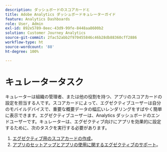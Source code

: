 ```yaml
---
description: ダッシュボードのスコアカードと
title: Adobe Analytics ダッシュボードキュレーターガイド
feature: Analytics Dashboards
role: User, Admin
exl-id: 892e5789-8eec-43d9-99fe-8448aa8600b2
solution: Customer Journey Analytics
source-git-commit: 2fac52abb2f970455846c46b28db88360cff2886
workflow-type: ht
source-wordcount: '88'
ht-degree: 100%

---
```


# キュレータータスク

キュレーターは組織の管理者、または他の役割を持つ、アプリのスコアカードの設定を担当する人です。スコアカードによって、エグゼクティブユーザーは自分のモバイルデバイスで、重要な概要データの幅広いレンダリングをすばやく簡単に表示できます。エグゼクティブユーザーは、Analytics ダッシュボードのエンドユーザーです。キュレーターは、エグゼクティブ向けにアプリを効果的に設定するために、次のタスクを実行する必要があります。

1. [エグゼクティブ用のスコアカードの作成](/help/mobile-app/create-scorecard.md)。
1. [アプリのセットアップとアプリの使用に関するエグゼクティブのサポート](/help/mobile-app/set-up-execs.md)。
